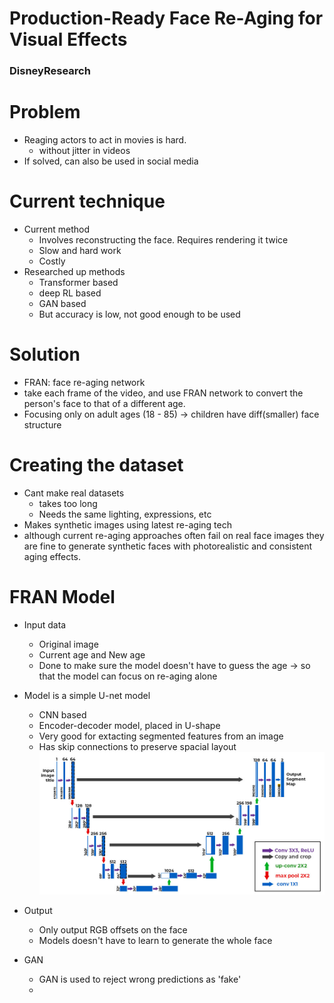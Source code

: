 # Production-Ready Face Re-Aging for Visual Effects
### DisneyResearch

# Problem
- Reaging actors to act in movies is hard.
  - without jitter in videos 
- If solved, can also be used in social media

# Current technique
- Current method
  - Involves reconstructing the face. Requires rendering it twice
  - Slow and hard work
  - Costly
- Researched up methods
  - Transformer based
  - deep RL based
  - GAN based
  - But accuracy is low, not good enough to be used
# Solution
- FRAN: face re-aging network
- take each frame of the video, and use FRAN network to convert the person's face to that of a different age.
- Focusing only on adult ages (18 - 85) -> children have diff(smaller) face structure

# Creating the dataset
- Cant make real datasets 
  - takes too long
  - Needs the same lighting, expressions, etc
- Makes synthetic images using latest re-aging tech
- although current re-aging approaches often fail on real face images they are fine to generate synthetic faces with photorealistic and consistent aging effects.


# FRAN Model
- Input data
  - Original image
  - Current age and New age
  - Done to make sure the model doesn't have to guess the age -> so that the model can focus on re-aging alone 
- Model is a simple U-net model
  - CNN based
  - Encoder-decoder model, placed in U-shape
  - Very good for extacting segmented features from an image
  - Has skip connections to preserve spacial layout
![alt text](image.png)

- Output
  - Only output RGB offsets on the face
  - Models doesn't have to learn to generate the whole face

- GAN
  - GAN is used to reject wrong predictions as 'fake'
  - 